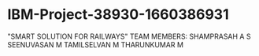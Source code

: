 # IBM-Project-38930-1660386931
"SMART SOLUTION FOR RAILWAYS"
TEAM MEMBERS:
   SHAMPRASAH A S
   SEENUVASAN M
   TAMILSELVAN M
   THARUNKUMAR M
